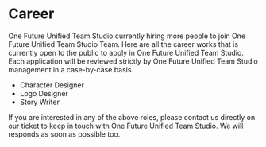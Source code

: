 <h1>Career</h1>
<p>One Future Unified Team Studio currently hiring more people to join One Future Unified Team Studio Team. Here are all the career works that is currently open to the public to apply in One Future Unified Team Studio. Each application will be reviewed strictly by One Future Unified Team Studio management in a case-by-case basis.</p>
<ul style="text-align:left;">
  <li>Character Designer</li>
  <li>Logo Designer</li>
  <li>Story Writer</li>
</ul>
<p>If you are interested in any of the above roles, please contact us directly on our ticket to keep in touch with One Future Unified Team Studio. We will responds as soon as possible too.</p>
